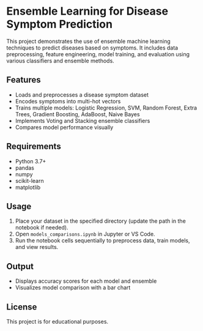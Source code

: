 # Ensemble Learning for Disease Symptom Prediction

This project demonstrates the use of ensemble machine learning techniques to predict diseases based on symptoms. It includes data preprocessing, feature engineering, model training, and evaluation using various classifiers and ensemble methods.

## Features
- Loads and preprocesses a disease symptom dataset
- Encodes symptoms into multi-hot vectors
- Trains multiple models: Logistic Regression, SVM, Random Forest, Extra Trees, Gradient Boosting, AdaBoost, Naive Bayes
- Implements Voting and Stacking ensemble classifiers
- Compares model performance visually

## Requirements
- Python 3.7+
- pandas
- numpy
- scikit-learn
- matplotlib

## Usage
1. Place your dataset in the specified directory (update the path in the notebook if needed).
2. Open `models_comparisons.ipynb` in Jupyter or VS Code.
3. Run the notebook cells sequentially to preprocess data, train models, and view results.

## Output
- Displays accuracy scores for each model and ensemble
- Visualizes model comparison with a bar chart

## License
This project is for educational purposes.
